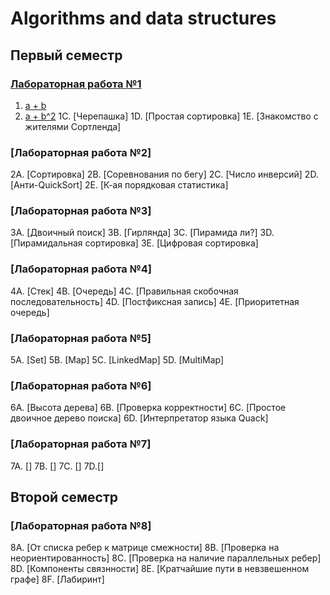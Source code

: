 # Algorithms and data structures

## Первый семестр

### [Лабораторная работа №1](https://github.com/IISergeyII/Algorithms_and_data_structures/blob/master/Lab01/problems1.pdf)

1. [a + b](https://github.com/IISergeyII/Algorithms_and_data_structures/tree/master/Lab01/1A)
2. [a + b^2](https://github.com/IISergeyII/Algorithms_and_data_structures/tree/master/Lab01/1B) 
1C. [Черепашка]
1D. [Простая сортировка]
1E. [Знакомство с жителями Сортленда]

### [Лабораторная работа №2]

2A. [Сортировка]
2B. [Соревнования по бегу]
2C. [Число инверсий]
2D. [Анти-QuickSort]
2E. [К-ая порядковая статистика]

### [Лабораторная работа №3]

3A. [Двоичный поиск]
3B. [Гирлянда]
3C. [Пирамида ли?]
3D. [Пирамидальная сортировка]
3E. [Цифровая сортировка]

### [Лабораторная работа №4]

4A. [Стек]
4B. [Очередь]
4C. [Правильная скобочная последовательность]
4D. [Постфиксная запись]
4E. [Приоритетная очередь]

### [Лабораторная работа №5]

5A. [Set]
5B. [Map]
5C. [LinkedMap]
5D. [MultiMap]

### [Лабораторная работа №6]

6A. [Высота дерева]
6B. [Проверка корректности]
6C. [Простое двоичное дерево поиска]
6D. [Интерпретатор языка Quack]

### [Лабораторная работа №7]

7A. []
7B. []
7C. []
7D.[]

## Второй семестр

### [Лабораторная работа №8]

8A. [От списка ребер к матрице смежности]
8B. [Проверка на неориентированность]
8C. [Проверка на наличие параллельных ребер]
8D. [Компоненты связнности]
8E. [Кратчайшие пути в невзвешенном графе]
8F. [Лабиринт]

